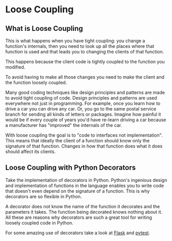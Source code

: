# Loose Coupling

## What is Loose Coupling

This is what happens when you have tight coupling: you change a function's internals, then you need to look up all the places where that function is used and that leads you to changing the clients of that function.

This happens because the client code is tightly coupled to the function you modified.

To avoid having to make all those changes you need to make the client and the function loosely coupled.

Many good coding techniques like design principles and patterns are made to avoid tight coupling of code. Design principles and patterns are used everywhere not just in programming. For example, once you learn how to drive a car you can drive any car. Or, you go to the same postal service branch for sending all kinds of letters or packages. Imagine how painful it would be if every couple of years you'd have re-learn driving a car because a manufacturer has "improved" the internals of the car.

With loose coupling the goal is to "code to interfaces not implementation". This means that ideally the client of a function should know only the signature of that function. Changes in how that function does what it does should affect its clients.

## Loose Coupling with Python Decorators

Take the implementation of decorators in Python. Python's ingenious design and implementation of functions in the language enables you to write code that doesn't even depend on the signature of a function. This is why decorators are so flexible in Python.

A decorator does not know the name of the function it decorates and the parameters it takes. The function being decorated knows nothing about it. All these are reasons why decorators are such a great tool for writing loosely coupled code in Python.

For some amazing use of decorators take a look at [Flask](http://flask.pocoo.org/) and [pytest](https://docs.pytest.org/en/latest/).


